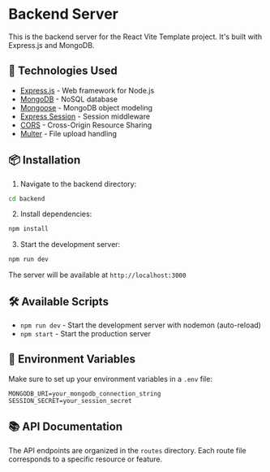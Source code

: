 # Backend Server

This is the backend server for the React Vite Template project. It's built with Express.js and MongoDB.

## 🚀 Technologies Used

- [Express.js](https://expressjs.com/) - Web framework for Node.js
- [MongoDB](https://www.mongodb.com/) - NoSQL database
- [Mongoose](https://mongoosejs.com/) - MongoDB object modeling
- [Express Session](https://www.npmjs.com/package/express-session) - Session middleware
- [CORS](https://www.npmjs.com/package/cors) - Cross-Origin Resource Sharing
- [Multer](https://www.npmjs.com/package/multer) - File upload handling

## 📦 Installation

1. Navigate to the backend directory:
```bash
cd backend
```

2. Install dependencies:
```bash
npm install
```

3. Start the development server:
```bash
npm run dev
```

The server will be available at `http://localhost:3000`

## 🛠️ Available Scripts

- `npm run dev` - Start the development server with nodemon (auto-reload)
- `npm start` - Start the production server

## 🔧 Environment Variables

Make sure to set up your environment variables in a `.env` file:

```env
MONGODB_URI=your_mongodb_connection_string
SESSION_SECRET=your_session_secret
```

## 📚 API Documentation

The API endpoints are organized in the `routes` directory. Each route file corresponds to a specific resource or feature. 